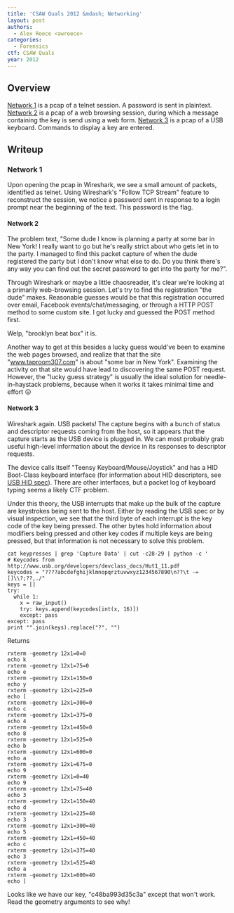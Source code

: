```yaml
---
title: 'CSAW Quals 2012 &mdash; Networking'
layout: post
authors:
  - Alex Reece <awreece>
categories:
  - Forensics
ctf: CSAW Quals
year: 2012
---
```

## Overview

[Network 1][1] is a pcap of a telnet session. A password is sent in plaintext.
[Network 2][2] is a pcap of a web browsing session, during which a message
containing the key is send using a web form.
[Network 3][3] is a pcap of a USB keyboard. Commands to display a key are entered.

<!--more-->

## Writeup

### Network 1

Upon opening the pcap in Wireshark, we see a small amount of packets, identified as telnet. Using Wireshark's "Follow TCP Stream" feature to reconstruct the session, we notice a password sent in response to a login prompt near the beginning of the text. This password is the flag.

#### Network 2

The problem text, "Some dude I know is planning a party at some bar in New York! I really want to go but he's really strict about who gets let in to the party. I managed to find this packet capture of when the dude registered the party but I don't know what else to do. Do you think there's any way you can find out the secret password to get into the party for me?".

Through Wireshark or maybe a little chaosreader, it's clear we're looking at a primarily web-browsing session. Let's try to find the registration "the dude" makes. Reasonable guesses would be that this registration occurred over email, Facebook events/chat/messaging, or through a HTTP POST method to some custom site. I got lucky and guessed the POST method first.

Welp, "brooklyn beat box" it is.

Another way to get at this besides a lucky guess would've been to examine the web pages browsed, and realize that that the site "www.taproom307.com" is about "some bar in New York". Examining the activity on that site would have lead to discovering the same POST request. However, the "lucky guess strategy" is usually the ideal solution for needle-in-haystack problems, because when it works it takes minimal time and effort 😛

#### Network 3

Wireshark again. USB packets! The capture begins with a bunch of status and descriptor requests coming from the host, so it appears that the capture starts as the USB device is plugged in. We can most probably grab useful high-level information about the device in its responses to descriptor requests.

The device calls itself "Teensy Keyboard/Mouse/Joystick" and has a HID Boot-Class keyboard interface (for information about HID descriptors, see [USB HID spec][7]). There are other interfaces, but a packet log of keyboard typing seems a likely CTF problem.

Under this theory, the USB interrupts that make up the bulk of the capture are keystrokes being sent to the host. Either by reading the USB spec or by visual inspection, we see that the third byte of each interrupt is the key code of the key being pressed. The other bytes hold information about modifiers being pressed and other key codes if multiple keys are being pressed, but that information is not necessary to solve this problem.

```
cat keypresses | grep 'Capture Data' | cut -c28-29 | python -c '
# Keycodes from http://www.usb.org/developers/devclass_docs/Hut1_11.pdf
keycodes = "????abcdefghijklmnopqrztuvwxyz1234567890\n??\t -=[]\\?;??,./"
keys = []
try:
  while 1:
    x = raw_input()
    try: keys.append(keycodes[int(x, 16)])
    except: pass
except: pass
print "".join(keys).replace("?", "")
```

Returns

```
rxterm -geometry 12x1=0=0
echo k
rxterm -geometry 12x1=75=0
echo e
rxterm -geometry 12x1=150=0
echo y
rxterm -geometry 12x1=225=0
echo [
rxterm -geometry 12x1=300=0
echo c
rxterm -geometry 12x1=375=0
echo 4
rxterm -geometry 12x1=450=0
echo 8
rxterm -geometry 12x1=525=0
echo b
rxterm -geometry 12x1=600=0
echo a
rxterm -geometry 12x1=675=0
echo 9
rxterm -geometry 12x1=0=40
echo 9
rxterm -geometry 12x1=75=40
echo 3
rxterm -geometry 12x1=150=40
echo d
rxterm -geometry 12x1=225=40
echo 3
rxterm -geometry 12x1=300=40
echo 5
rxterm -geometry 12x1=450=40
echo c
rxterm -geometry 12x1=375=40
echo 3
rxterm -geometry 12x1=525=40
echo a
rxterm -geometry 12x1=600=40
echo ]
```

Looks like we have our key, "c48ba993d35c3a" except that won't work. Read the geometry arguments to see why!

 [1]: https://csawctf.poly.edu/challenges/45b963397aa40d4a0063e0d85e4fe7a1/b7ed020cf1a6d6f9345d843a3c375332/telnet.pcap
 [2]: https://csawctf.poly.edu/challenges/45b963397aa40d4a0063e0d85e4fe7a1/23dce85a4e96a87028cc9a3e662663ce/lemieux.pcap
 [3]: https://csawctf.poly.edu/challenges/45b963397aa40d4a0063e0d85e4fe7a1/35920fea0ae20fa1d2dde73707ae9bc9/dongle.pcap
 [4]: http://ppp.cylab.cmu.edu/wordpress/wp-content/uploads/2012/10/Network1.png
 [5]: http://ppp.cylab.cmu.edu/wordpress/wp-content/uploads/2012/10/Network2.png
 [6]: http://ppp.cylab.cmu.edu/wordpress/wp-content/uploads/2012/10/Network3a.png
 [7]: http://www.usb.org/developers/devclass_docs/HID1_11.pdf
 [8]: http://ppp.cylab.cmu.edu/wordpress/wp-content/uploads/2012/10/Network3b.png